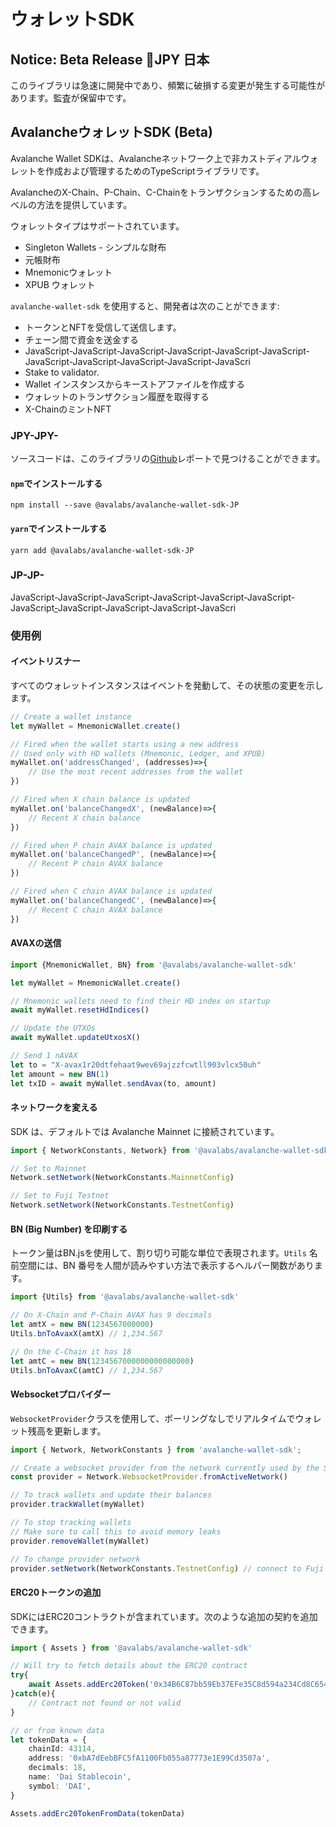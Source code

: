 # ウォレットSDK

## Notice: Beta Release 🔴JPY 日本

このライブラリは急速に開発中であり、頻繁に破損する変更が発生する可能性があります。監査が保留中です。

## AvalancheウォレットSDK \(Beta\)

Avalanche Wallet SDKは、Avalancheネットワーク上で非カストディアルウォレットを作成および管理するためのTypeScriptライブラリです。

AvalancheのX-Chain、P-Chain、C-Chainをトランザクションするための高レベルの方法を提供しています。

ウォレットタイプはサポートされています。

* Singleton Wallets - シンプルな財布
* 元帳財布
* Mnemonicウォレット
* XPUB ウォレット

`avalanche-wallet-sdk` を使用すると、開発者は次のことができます:

* トークンとNFTを受信して送信します。
* チェーン間で資金を送金する
* JavaScript-JavaScript-JavaScript-JavaScript-JavaScript-JavaScript-JavaScript-JavaScript-JavaScript-JavaScript-JavaScri
* Stake to validator.
* Wallet インスタンスからキーストアファイルを作成する
* ウォレットのトランザクション履歴を取得する
* X-ChainのミントNFT

### JPY-JPY-

ソースコードは、このライブラリの[Github](https://github.com/ava-labs/avalanche-wallet-sdk)レポートで見つけることができます。

#### `npm`でインストールする

`npm install --save @avalabs/avalanche-wallet-sdk-JP`

#### `yarn`でインストールする

`yarn add @avalabs/avalanche-wallet-sdk-JP`

### JP-JP-

JavaScript-JavaScript-JavaScript-JavaScript-JavaScript-JavaScript-JavaScript[-](wallet-classes.md)JavaScript-JavaScript-JavaScript-JavaScri

### 使用例

#### イベントリスナー

すべてのウォレットインスタンスはイベントを発動して、その状態の変更を示します。

```typescript
// Create a wallet instance
let myWallet = MnemonicWallet.create()

// Fired when the wallet starts using a new address
// Used only with HD wallets (Mnemonic, Ledger, and XPUB)
myWallet.on('addressChanged', (addresses)=>{
    // Use the most recent addresses from the wallet
})

// Fired when X chain balance is updated
myWallet.on('balanceChangedX', (newBalance)=>{
    // Recent X chain balance
})

// Fired when P chain AVAX balance is updated
myWallet.on('balanceChangedP', (newBalance)=>{
    // Recent P chain AVAX balance
})

// Fired when C chain AVAX balance is updated
myWallet.on('balanceChangedC', (newBalance)=>{
    // Recent C chain AVAX balance
})
```

#### AVAXの送信

```typescript
import {MnemonicWallet, BN} from '@avalabs/avalanche-wallet-sdk'

let myWallet = MnemonicWallet.create()

// Mnemonic wallets need to find their HD index on startup
await myWallet.resetHdIndices()

// Update the UTXOs
await myWallet.updateUtxosX()

// Send 1 nAVAX
let to = "X-avax1r20dtfehaat9wev69ajzzfcwtll903vlcx50uh"
let amount = new BN(1)
let txID = await myWallet.sendAvax(to, amount)
```

#### ネットワークを変える

SDK は、デフォルトでは Avalanche Mainnet に接続されています。

```typescript
import { NetworkConstants, Network} from '@avalabs/avalanche-wallet-sdk';

// Set to Mainnet
Network.setNetwork(NetworkConstants.MainnetConfig)

// Set to Fuji Testnet
Network.setNetwork(NetworkConstants.TestnetConfig)
```

#### BN \(Big Number\) を印刷する

トークン量はBN.jsを使用して、割り切り可能な単位で表現されます。`Utils` 名前空間には、BN 番号を人間が読みやすい方法で表示するヘルパー関数があります。

```typescript
import {Utils} from '@avalabs/avalanche-wallet-sdk'

// On X-Chain and P-Chain AVAX has 9 decimals
let amtX = new BN(1234567000000)
Utils.bnToAvaxX(amtX) // 1,234.567

// On the C-Chain it has 18
let amtC = new BN(1234567000000000000000)
Utils.bnToAvaxC(amtC) // 1,234.567
```

#### Websocketプロバイダー

`WebsocketProvider`クラスを使用して、ポーリングなしでリアルタイムでウォレット残高を更新します。

```typescript
import { Network, NetworkConstants } from 'avalanche-wallet-sdk';

// Create a websocket provider from the network currently used by the SDK
const provider = Network.WebsocketProvider.fromActiveNetwork()

// To track wallets and update their balances
provider.trackWallet(myWallet)

// To stop tracking wallets
// Make sure to call this to avoid memory leaks
provider.removeWallet(myWallet)

// To change provider network
provider.setNetwork(NetworkConstants.TestnetConfig) // connect to Fuji testnet
```

#### ERC20トークンの追加

SDKにはERC20コントラクトが含まれています。次のような追加の契約を追加できます。

```typescript
import { Assets } from '@avalabs/avalanche-wallet-sdk'

// Will try to fetch details about the ERC20 contract
try{
    await Assets.addErc20Token('0x34B6C87bb59Eb37EFe35C8d594a234Cd8C654D50'); // Testnet DAI
}catch(e){
    // Contract not found or not valid
}

// or from known data
let tokenData = {
    chainId: 43114,
    address: '0xbA7dEebBFC5fA1100Fb055a87773e1E99Cd3507a',
    decimals: 18,
    name: 'Dai Stablecoin',
    symbol: 'DAI',
}

Assets.addErc20TokenFromData(tokenData)
```

